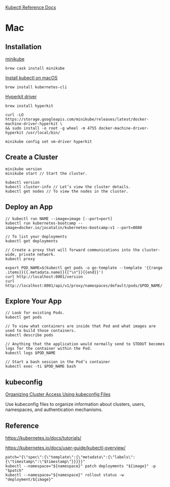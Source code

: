 [Kubectl Reference Docs](https://kubernetes.io/docs/reference/generated/kubectl/kubectl-commands)

# Mac

## Installation

[minikube](https://github.com/kubernetes/minikube)
```
brew cask install minikube
```

[Install kubectl on macOS](https://kubernetes.io/docs/tasks/tools/install-kubectl/#install-kubectl-on-macos)
```
brew install kubernetes-cli
```

[Hyperkit driver](https://github.com/kubernetes/minikube/blob/master/docs/drivers.md#hyperkit-driver)
```
brew install hyperkit

curl -LO https://storage.googleapis.com/minikube/releases/latest/docker-machine-driver-hyperkit \
&& sudo install -o root -g wheel -m 4755 docker-machine-driver-hyperkit /usr/local/bin/

minikube config set vm-driver hyperkit
```

## Create a Cluster
```
minikube version
minikube start // Start the cluster.

kubectl version
kubectl cluster-info // Let’s view the cluster details.
kubectl get nodes // To view the nodes in the cluster.
```

## Deploy an App
```
// kubectl run NAME --image=image [--port=port] 
kubectl run kubernetes-bootcamp --image=docker.io/jocatalin/kubernetes-bootcamp:v1 --port=8080

// To list your deployments
kubectl get deployments 

// Create a proxy that will forward communications into the cluster-wide, private network.
kubectl proxy

export POD_NAME=$(kubectl get pods -o go-template --template '{{range .items}}{{.metadata.name}}{{"\n"}}{{end}}')
curl http://localhost:8001/version
curl http://localhost:8001/api/v1/proxy/namespaces/default/pods/$POD_NAME/
```

## Explore Your App

```
// Look for existing Pods.
kubectl get pods

// To view what containers are inside that Pod and what images are used to build those containers.
kubectl describe pods 

// Anything that the application would normally send to STDOUT becomes logs for the container within the Pod. 
kubectl logs $POD_NAME

// Start a bash session in the Pod’s container
kubectl exec -ti $POD_NAME bash 
```

## kubeconfig

[Organizing Cluster Access Using kubeconfig Files](https://kubernetes.io/docs/concepts/configuration/organize-cluster-access-kubeconfig/)

Use kubeconfig files to organize information about clusters, users, namespaces, and authentication mechanisms. 

## Reference
https://kubernetes.io/docs/tutorials/

https://kubernetes.io/docs/user-guide/kubectl-overview/

```
patch="{\"spec\":{\"template\":{\"metadata\":{\"labels\":{\"timestamp\":\"$timestamp\"}}}}}"
kubectl --namespace="${namespace}" patch deployments "${image}" -p "$patch"
kubectl --namespace="${namespace}" rollout status -w "deployment/${image}"
```



